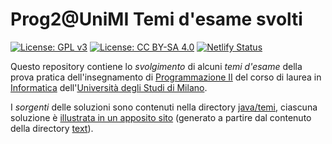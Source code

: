 # Prog2@UniMI Temi d'esame svolti

[![License: GPL v3](https://img.shields.io/badge/License-GPL%20v3-blue.svg)](http://www.gnu.org/licenses/gpl-3.0)
[![License: CC BY-SA 4.0](https://img.shields.io/badge/License-CC%20BY--SA%204.0-blue.svg)](http://creativecommons.org/licenses/by-sa/4.0/)
[![Netlify Status](https://api.netlify.com/api/v1/badges/513ae578-1d90-42f7-a941-d04f456c8881/deploy-status)](https://app.netlify.com/sites/prog2unimi-temi-svolti/deploys)

Questo repository contiene lo *svolgimento* di alcuni *temi d'esame* della prova pratica dell'insegnamento di [Programmazione II](https://prog2.di.unimi.it/) del corso di laurea in [Informatica](https://informatica.cdl.unimi.it/it) dell'[Università degli Studi di Milano](http://www.unimi.it/).

I *sorgenti* delle soluzioni sono contenuti nella directory [java/temi](java), ciascuna soluzione è [illustrata in un apposito sito](https://prog2unimi-temi-svolti.netlify.app/) (generato a partire dal contenuto della directory [text](text)).